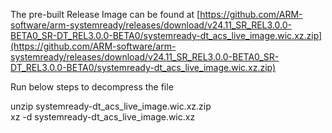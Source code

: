 The pre-built Release Image can be found at 
[https://github.com/ARM-software/arm-systemready/releases/download/v24.11_SR_REL3.0.0-BETA0_SR-DT_REL3.0.0-BETA0/systemready-dt_acs_live_image.wic.xz.zip](https://github.com/ARM-software/arm-systemready/releases/download/v24.11_SR_REL3.0.0-BETA0_SR-DT_REL3.0.0-BETA0/systemready-dt_acs_live_image.wic.xz.zip)

Run below steps to decompress the file

unzip  systemready-dt_acs_live_image.wic.xz.zip \
xz -d  systemready-dt_acs_live_image.wic.xz
